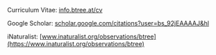 Curriculum Vitae: [info.btree.at/cv](https://info.btree.at/cv)

Google Scholar: [scholar.google.com/citations?user=bs_92jEAAAAJ&hl](https://scholar.google.com/citations?user=bs_92jEAAAAJ&hl)

iNaturalist: [www.inaturalist.org/observations/btree](https://www.inaturalist.org/observations/btree)
